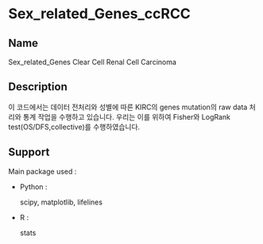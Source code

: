 # Sex_related_Genes_ccRCC


## Name
Sex_related_Genes Clear Cell Renal Cell Carcinoma
## Description
이 코드에서는 데이터 전처리와 성별에 따른 KIRC의 genes mutation의 raw data 처리와 통계 작업을 수행하고 있습니다.
우리는 이를 위하여 Fisher와 LogRank test(OS/DFS,collective)를 수행하였습니다.
## Support
Main package used : 
  - Python :

    
    scipy, matplotlib, lifelines 
  - R :

    
    stats
